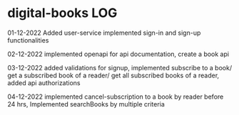 # digital-books LOG

01-12-2022
Added user-service
  implemented sign-in and sign-up functionalities
 
02-12-2022
implemented openapi for api documentation, create a book api

03-12-2022
added validations for signup, implemented subscribe to a book/ get a subscribed book of a reader/ get all subscribed books of a reader, added api authorizations

04-12-2022
implemented cancel-subscription to a book by reader before 24 hrs, Implemented searchBooks by multiple criteria
